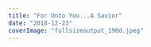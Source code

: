 ```yaml
---
title: "For Unto You...A Savior"
date: "2018-12-23"
coverImage: "fullsizeoutput_190d.jpeg"
---
```



